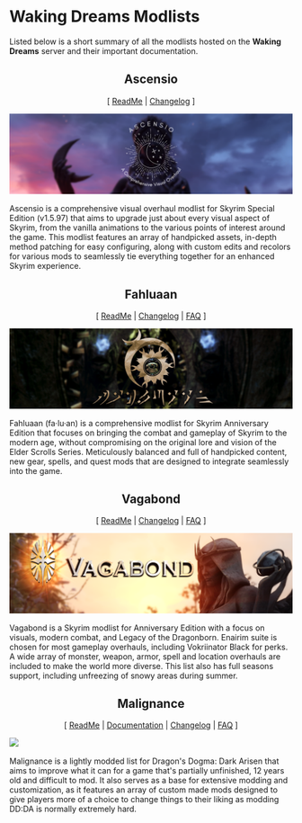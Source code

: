 # Waking Dreams Modlists
Listed below is a short summary of all the modlists hosted on the **Waking Dreams** server and their important documentation.

<div align="center">

## Ascensio
[ [ReadMe](https://github.com/Oghma-Infinium/Ascensio) | [Changelog](https://github.com/Oghma-Infinium/Ascensio/blob/main/CHANGELOG.md) ]
</div>

![](https://raw.githubusercontent.com/Oghma-Infinium/Ascensio/main/Media/Ascensio%20Header.png)

Ascensio is a comprehensive visual overhaul modlist for Skyrim Special Edition (v1.5.97) that aims to upgrade just about every visual aspect of Skyrim, from the vanilla animations to the various points of interest around the game. This modlist features an array of handpicked assets, in-depth method patching for easy configuring, along with custom edits and recolors for various mods to seamlessly tie everything together for an enhanced Skyrim experience.


<div align="center">

## Fahluaan
[ [ReadMe](https://github.com/Oghma-Infinium/Fahluaan) | [Changelog](https://github.com/Oghma-Infinium/Fahluaan/blob/main/CHANGELOG.md) | [FAQ](https://github.com/Oghma-Infinium/Fahluaan/blob/main/Documentation/FAQ.md) ]
</div>

![](https://raw.githubusercontent.com/Oghma-Infinium/Fahluaan/main/images/NexusHeader.png)

Fahluaan (fa·lu·an) is a comprehensive modlist for Skyrim Anniversary Edition that focuses on bringing the combat and gameplay of Skyrim to the modern age, without compromising on the original lore and vision of the Elder Scrolls Series. Meticulously balanced and full of handpicked content, new gear, spells, and quest mods that are designed to integrate seamlessly into the game.


<div align="center">

## Vagabond
[ [ReadMe](https://github.com/Oghma-Infinium/Vagabond) | [Changelog](https://github.com/Oghma-Infinium/Vagabond) | [FAQ](https://github.com/Oghma-Infinium/Vagabond/blob/main/Documentation/FAQ.md) ]
</div>

![](https://raw.githubusercontent.com/Oghma-Infinium/Vagabond/main/images/Vagabond%20Nexus%20Header%202.png)

Vagabond is a Skyrim modlist for Anniversary Edition with a focus on visuals, modern combat, and Legacy of the Dragonborn. Enairim suite is chosen for most gameplay overhauls, including Vokriinator Black for perks. A wide array of monster, weapon, armor, spell and location overhauls are included to make the world more diverse. This list also has full seasons support, including unfreezing of snowy areas during summer.


<div align="center">

## Malignance
[ [ReadMe](https://github.com/Oghma-Infinium/Malignance/blob/main/README.md) | [Documentation](https://github.com/Oghma-Infinium/Malignance/blob/main/Documentation) | [Changelog](https://github.com/Oghma-Infinium/Malignance/blob/main/CHANGELOG.md") | [FAQ](https://github.com/Oghma-Infinium/Malignance/blob/main/Documentation/FAQ.md) ]
</div>

![](https://i.imgur.com/FxdAIzS.png)

Malignance is a lightly modded list for Dragon's Dogma: Dark Arisen that aims to improve what it can for a game that's partially unfinished, 12 years old and difficult to mod. It also serves as a base for extensive modding and customization, as it features an array of custom made mods designed to give players more of a choice to change things to their liking as modding DD:DA is normally extremely hard.

